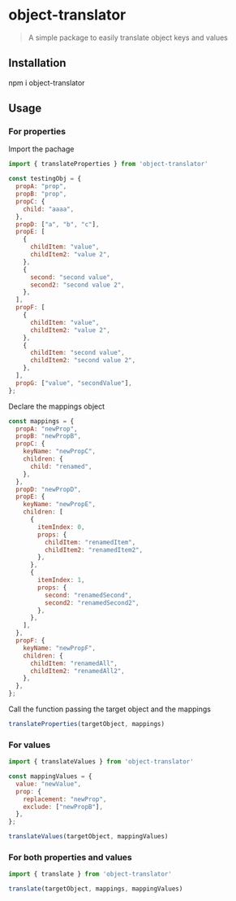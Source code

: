 # object-translator

> A simple package to easily translate object keys and values

## Installation

npm i object-translator

## Usage

### For properties

Import the pachage

```js
import { translateProperties } from 'object-translator'

const testingObj = {
  propA: "prop",
  propB: "prop",
  propC: {
    child: "aaaa",
  },
  propD: ["a", "b", "c"],
  propE: [
    {
      childItem: "value",
      childItem2: "value 2",
    },
    {
      second: "second value",
      second2: "second value 2",
    },
  ],
  propF: [
    {
      childItem: "value",
      childItem2: "value 2",
    },
    {
      childItem: "second value",
      childItem2: "second value 2",
    },
  ],
  propG: ["value", "secondValue"],
};
```

Declare the mappings object

```js
const mappings = {
  propA: "newProp",
  propB: "newPropB",
  propC: {
    keyName: "newPropC",
    children: {
      child: "renamed",
    },
  },
  propD: "newPropD",
  propE: {
    keyName: "newPropE",
    children: [
      {
        itemIndex: 0,
        props: {
          childItem: "renamedItem",
          childItem2: "renamedItem2",
        },
      },
      {
        itemIndex: 1,
        props: {
          second: "renamedSecond",
          second2: "renamedSecond2",
        },
      },
    ],
  },
  propF: {
    keyName: "newPropF",
    children: {
      childItem: "renamedAll",
      childItem2: "renamedAll2",
    },
  },
};
```

Call the function passing the target object and the mappings

```js
translateProperties(targetObject, mappings)
```

### For values

```js
import { translateValues } from 'object-translator'

const mappingValues = {
  value: "newValue",
  prop: {
    replacement: "newProp",
    exclude: ["newPropB"],
  },
};

translateValues(targetObject, mappingValues)
```

### For both properties and values

```js
import { translate } from 'object-translator'

translate(targetObject, mappings, mappingValues)
```
